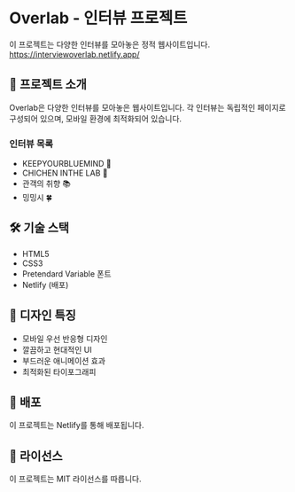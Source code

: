 # Overlab - 인터뷰 프로젝트

이 프로젝트는 다양한 인터뷰를 모아놓은 정적 웹사이트입니다.
https://interviewoverlab.netlify.app/

## 📱 프로젝트 소개

Overlab은 다양한 인터뷰를 모아놓은 웹사이트입니다. 각 인터뷰는 독립적인 페이지로 구성되어 있으며, 모바일 환경에 최적화되어 있습니다.

### 인터뷰 목록
- KEEPYOURBLUEMIND 💙
- CHICHEN INTHE LAB 🍗
- 관객의 취향 📚
- 밍밍시 🍀

## 🛠️ 기술 스택

- HTML5
- CSS3
- Pretendard Variable 폰트
- Netlify (배포)

## 🎨 디자인 특징

- 모바일 우선 반응형 디자인
- 깔끔하고 현대적인 UI
- 부드러운 애니메이션 효과
- 최적화된 타이포그래피

## 🚀 배포

이 프로젝트는 Netlify를 통해 배포됩니다.

## 📝 라이선스

이 프로젝트는 MIT 라이선스를 따릅니다. 
